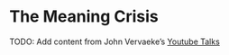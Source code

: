 # The Meaning Crisis
TODO: Add content from John Vervaeke’s [Youtube Talks][1]

[1]:	https://www.youtube.com/watch?v=54l8_ewcOlY&t=5s
